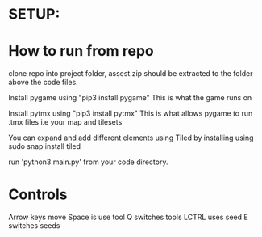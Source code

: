 # SETUP:
# How to run from repo
clone repo into project folder, assest.zip should be extracted 
to the folder above the code files.

Install pygame using
"pip3 install pygame" 
This is what the game runs on

Install pytmx using
"pip3 install pytmx"
This is what allows pygame to run .tmx files i.e your map and tilesets

You can expand and add different elements using Tiled by installing using
sudo snap install tiled

run 'python3 main.py' from your code directory.

# Controls
Arrow keys move
Space is use tool
Q switches tools
LCTRL uses seed
E switches seeds